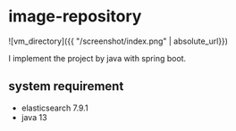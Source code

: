 # image-repository

![vm_directory]({{ "/screenshot/index.png" | absolute_url}})

I implement the project by java with spring boot.

## system requirement
- elasticsearch 7.9.1
- java 13